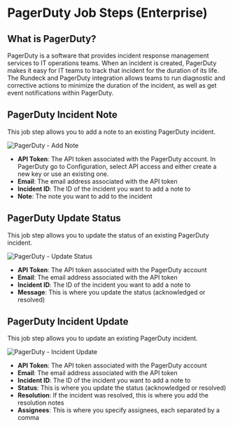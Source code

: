 # PagerDuty Job Steps (Enterprise)

## What is PagerDuty?

PagerDuty is a software that provides incident response management services to IT operations teams. When an incident is created, PagerDuty makes it easy for IT teams to track that incident for the duration of its life. The Rundeck and PagerDuty integration allows teams to run diagnostic and corrective actions to minimize the duration of the incident, as well as get event notifications within PagerDuty.

## PagerDuty Incident Note

This job step allows you to add a note to an existing PagerDuty incident.

![PagerDuty - Add Note](~@assets/img/pagerduty_note.png)

- **API Token**: The API token associated with the PagerDuty account. In PagerDuty go to Configuration, select API access and either create a new key or use an existing one. 
- **Email**: The email address associated with the API token
- **Incident ID**: The ID of the incident you want to add a note to
- **Note**: The note you want to add to the incident

## PagerDuty Update Status

This job step allows you to update the status of an existing PagerDuty incident.

![PagerDuty - Update Status](~@assets/img/pagerduty_status.png)

- **API Token**: The API token associated with the PagerDuty account
- **Email**: The email address associated with the API token
- **Incident ID**: The ID of the incident you want to add a note to
- **Message**: This is where you update the status (acknowledged or resolved)

## PagerDuty Incident Update

This job step allows you to update an existing PagerDuty incident.

![PagerDuty - Incident Update](~@assets/img/pagerduty_update.png)

- **API Token**: The API token associated with the PagerDuty account
- **Email**: The email address associated with the API token
- **Incident ID**: The ID of the incident you want to add a note to
- **Status**: This is where you update the status (acknowledged or resolved)
- **Resolution**: If the incident was resolved, this is where you add the resolution notes
- **Assignees**: This is where you specify assignees, each separated by a comma

